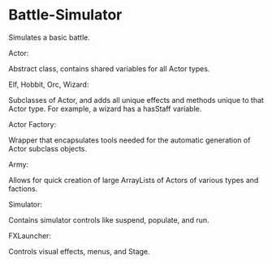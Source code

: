 Battle-Simulator
================

Simulates a basic battle. 

Actor: 

Abstract class, contains shared variables for all Actor types.

Elf, Hobbit, Orc, Wizard: 

Subclasses of Actor, and adds all unique effects and methods unique to that Actor type. For example, a wizard has a hasStaff variable.

Actor Factory:

Wrapper that encapsulates tools needed for the automatic generation of Actor subclass objects. 

Army:

Allows for quick creation of large ArrayLists of Actors of various types and factions.

Simulator:

Contains simulator controls like suspend, populate, and run. 

FXLauncher:

Controls visual effects, menus, and Stage. 
